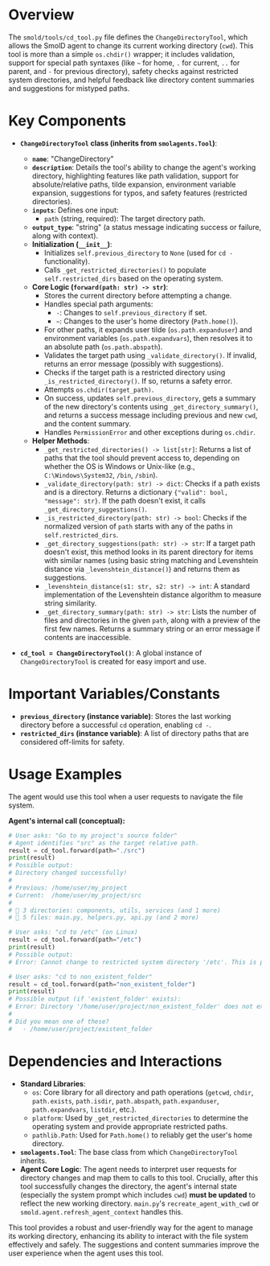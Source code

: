 # Overview

The `smold/tools/cd_tool.py` file defines the `ChangeDirectoryTool`, which allows the SmolD agent to change its current working directory (`cwd`). This tool is more than a simple `os.chdir()` wrapper; it includes validation, support for special path syntaxes (like `~` for home, `.` for current, `..` for parent, and `-` for previous directory), safety checks against restricted system directories, and helpful feedback like directory content summaries and suggestions for mistyped paths.

# Key Components

-   **`ChangeDirectoryTool` class (inherits from `smolagents.Tool`)**:
    *   **`name`**: "ChangeDirectory"
    *   **`description`**: Details the tool's ability to change the agent's working directory, highlighting features like path validation, support for absolute/relative paths, tilde expansion, environment variable expansion, suggestions for typos, and safety features (restricted directories).
    *   **`inputs`**: Defines one input:
        *   `path` (string, required): The target directory path.
    *   **`output_type`**: "string" (a status message indicating success or failure, along with context).
    *   **Initialization (`__init__`)**:
        *   Initializes `self.previous_directory` to `None` (used for `cd -` functionality).
        *   Calls `_get_restricted_directories()` to populate `self.restricted_dirs` based on the operating system.
    *   **Core Logic (`forward(path: str) -> str`)**:
        *   Stores the current directory before attempting a change.
        *   Handles special path arguments:
            *   `-`: Changes to `self.previous_directory` if set.
            *   `~`: Changes to the user's home directory (`Path.home()`).
        *   For other paths, it expands user tilde (`os.path.expanduser`) and environment variables (`os.path.expandvars`), then resolves it to an absolute path (`os.path.abspath`).
        *   Validates the target path using `_validate_directory()`. If invalid, returns an error message (possibly with suggestions).
        *   Checks if the target path is a restricted directory using `_is_restricted_directory()`. If so, returns a safety error.
        *   Attempts `os.chdir(target_path)`.
        *   On success, updates `self.previous_directory`, gets a summary of the new directory's contents using `_get_directory_summary()`, and returns a success message including previous and new `cwd`, and the content summary.
        *   Handles `PermissionError` and other exceptions during `os.chdir`.
    *   **Helper Methods**:
        *   `_get_restricted_directories() -> list[str]`: Returns a list of paths that the tool should prevent access to, depending on whether the OS is Windows or Unix-like (e.g., `C:\Windows\System32`, `/bin`, `/sbin`).
        *   `_validate_directory(path: str) -> dict`: Checks if a path exists and is a directory. Returns a dictionary `{"valid": bool, "message": str}`. If the path doesn't exist, it calls `_get_directory_suggestions()`.
        *   `_is_restricted_directory(path: str) -> bool`: Checks if the normalized version of `path` starts with any of the paths in `self.restricted_dirs`.
        *   `_get_directory_suggestions(path: str) -> str`: If a target path doesn't exist, this method looks in its parent directory for items with similar names (using basic string matching and Levenshtein distance via `_levenshtein_distance()`) and returns them as suggestions.
        *   `_levenshtein_distance(s1: str, s2: str) -> int`: A standard implementation of the Levenshtein distance algorithm to measure string similarity.
        *   `_get_directory_summary(path: str) -> str`: Lists the number of files and directories in the given `path`, along with a preview of the first few names. Returns a summary string or an error message if contents are inaccessible.

-   **`cd_tool = ChangeDirectoryTool()`**: A global instance of `ChangeDirectoryTool` is created for easy import and use.

# Important Variables/Constants

-   **`previous_directory` (instance variable)**: Stores the last working directory before a successful `cd` operation, enabling `cd -`.
-   **`restricted_dirs` (instance variable)**: A list of directory paths that are considered off-limits for safety.

# Usage Examples

The agent would use this tool when a user requests to navigate the file system.

**Agent's internal call (conceptual):**

```python
# User asks: "Go to my project's source folder"
# Agent identifies "src" as the target relative path.
result = cd_tool.forward(path="./src")
print(result)
# Possible output:
# Directory changed successfully!
#
# Previous: /home/user/my_project
# Current:  /home/user/my_project/src
#
# 📁 3 directories: components, utils, services (and 1 more)
# 📄 5 files: main.py, helpers.py, api.py (and 2 more)

# User asks: "cd to /etc" (on Linux)
result = cd_tool.forward(path="/etc")
print(result)
# Possible output:
# Error: Cannot change to restricted system directory '/etc'. This is prevented for safety reasons.

# User asks: "cd to non_existent_folder"
result = cd_tool.forward(path="non_existent_folder")
print(result)
# Possible output (if 'existent_folder' exists):
# Error: Directory '/home/user/project/non_existent_folder' does not exist.
#
# Did you mean one of these?
#   - /home/user/project/existent_folder
```

# Dependencies and Interactions

-   **Standard Libraries**:
    *   `os`: Core library for all directory and path operations (`getcwd`, `chdir`, `path.exists`, `path.isdir`, `path.abspath`, `path.expanduser`, `path.expandvars`, `listdir`, etc.).
    *   `platform`: Used by `_get_restricted_directories` to determine the operating system and provide appropriate restricted paths.
    *   `pathlib.Path`: Used for `Path.home()` to reliably get the user's home directory.
-   **`smolagents.Tool`**: The base class from which `ChangeDirectoryTool` inherits.
-   **Agent Core Logic**: The agent needs to interpret user requests for directory changes and map them to calls to this tool. Crucially, after this tool successfully changes the directory, the agent's internal state (especially the system prompt which includes `cwd`) **must be updated** to reflect the new working directory. `main.py`'s `recreate_agent_with_cwd` or `smold.agent.refresh_agent_context` handles this.

This tool provides a robust and user-friendly way for the agent to manage its working directory, enhancing its ability to interact with the file system effectively and safely. The suggestions and content summaries improve the user experience when the agent uses this tool.
